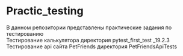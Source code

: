# Practic_testing
В данном репозитории представлены практические задания по тестированию  
Тестирование калькулятора директория pytest_first_test _19.2.3  
Тестирование api сайта PetFriends директория PetFriendsApiTests 

